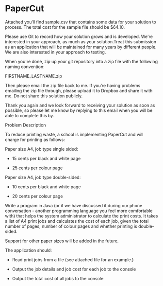 # PaperCut

Attached you'll find sample.csv that contains some data for your solution to process. The total cost for the sample file should be $64.10.

Please use Git to record how your solution grows and is developed. We're interested in your approach, as much as your solution.Treat this submission as an application that will be maintained for many years by different people. We are also interested in your approach to testing.  

When you're done, zip up your git repository into a zip file with the following naming convention:

FIRSTNAME_LASTNAME.zip

Then please email the zip file back to me. If you’re having problems emailing the zip file through, please upload it to Dropbox and share it with me. Do not share this solution publicly.

Thank you again and we look forward to receiving your solution as soon as possible, so please let me know by replying to this email when you will be able to complete this by.

Problem Description

To reduce printing waste, a school is implementing PaperCut and will charge for printing as follows:

Paper size A4, job type single sided:

 * 15 cents per black and white page

 * 25 cents per colour page

Paper size A4, job type double-sided:

 * 10 cents per black and white page

 * 20 cents per colour page

Write a program in Java (or if we have discussed it during our phone conversation  - another programming language you feel more comfortable with) that helps the system administrator to calculate the print costs. It takes a list of A4 print jobs and calculates the cost of each job, given the total number of pages, number of colour pages and whether printing is double-sided.

Support for other paper sizes will be added in the future.    

The application should:

 * Read print jobs from a file (see attached file for an example.)

 * Output the job details and job cost for each job to the console

 * Output the total cost of all jobs to the console

